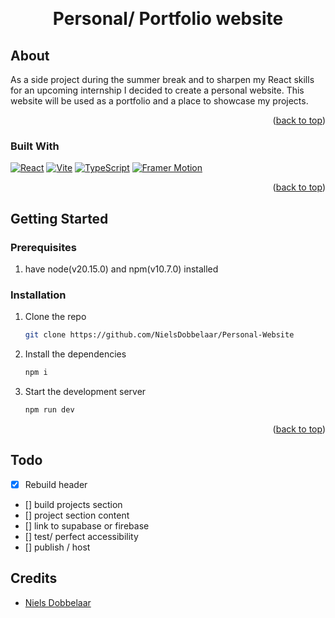 <a name="readme-top"></a>

<br />
<div align="center">
  <h1 align="center">Personal/ Portfolio website</h1>
</div>

## About

As a side project during the summer break and to sharpen my React skills for an upcoming internship I decided to create a personal website. This website will be used as a portfolio and a place to showcase my projects.

<p align="right">(<a href="#readme-top">back to top</a>)</p>

### Built With

[![React][React-badge]][React-url]
[![Vite][Vite-badge]][Vite-url]
[![TypeScript][TypeScript-badge]][TypeScript-url]
[![Framer Motion][FramerMotion-badge]][FramerMotion-url]

<p align="right">(<a href="#readme-top">back to top</a>)</p>

## Getting Started

### Prerequisites

1. have node(v20.15.0) and npm(v10.7.0) installed

### Installation

1. Clone the repo
   ```sh
   git clone https://github.com/NielsDobbelaar/Personal-Website
   ```
2. Install the dependencies
   ```sh
   npm i
   ```
3. Start the development server
   ```sh
   npm run dev
   ```

<p align="right">(<a href="#readme-top">back to top</a>)</p>

## Todo

- [x] Rebuild header
- [] build projects section
- [] project section content
- [] link to supabase or firebase
- [] test/ perfect accessibility
- [] publish / host

## Credits

- [Niels Dobbelaar](https://github.com/NielsDobbelaar)

[React-badge]: https://img.shields.io/badge/React-20232a?style=for-the-badge&logo=react&logoColor=61DAFB
[React-url]: https://reactjs.org/
[Vite-badge]: https://img.shields.io/badge/Vite-646CFF?style=for-the-badge&logo=vite&logoColor=ffffff
[Vite-url]: https://vitejs.dev/
[TypeScript-badge]: https://img.shields.io/badge/TypeScript-3178C6?style=for-the-badge&logo=typescript&logoColor=ffffff
[TypeScript-url]: https://www.typescriptlang.org/
[FramerMotion-badge]: https://img.shields.io/badge/Framer%20Motion-0055FF?style=for-the-badge&logo=framer&logoColor=ffffff
[FramerMotion-url]: https://www.framer.com/motion/
